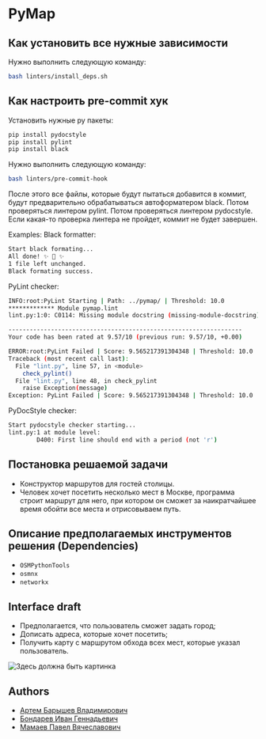 # PyMap

## Как установить все нужные зависимости
Нужно выполнить следующую команду:
```bash
bash linters/install_deps.sh
```

## Как настроить pre-commit хук
Установить нужные py пакеты:
```bash
pip install pydocstyle
pip install pylint
pip install black
```
Нужно выполнить следующую команду:
```bash
bash linters/pre-commit-hook
```
После этого все файлы, которые будут пытаться добавится в коммит, будут предварительно обрабатываться автоформатером black.
Потом проверяться линтером pylint.
Потом проверяться линтером pydocstyle.
Если какая-то проверка линтера не пройдет, коммит не будет завершен.

Examples:
Black formatter:
```bash
Start black formating...
All done! ✨ 🍰 ✨
1 file left unchanged.
Black formating success.
```
PyLint checker:
```bash
INFO:root:PyLint Starting | Path: ../pymap/ | Threshold: 10.0
************* Module pymap.lint
lint.py:1:0: C0114: Missing module docstring (missing-module-docstring)

------------------------------------------------------------------
Your code has been rated at 9.57/10 (previous run: 9.57/10, +0.00)

ERROR:root:PyLint Failed | Score: 9.565217391304348 | Threshold: 10.0
Traceback (most recent call last):
  File "lint.py", line 57, in <module>
    check_pylint()
  File "lint.py", line 48, in check_pylint
    raise Exception(message)
Exception: PyLint Failed | Score: 9.565217391304348 | Threshold: 10.0
```

PyDocStyle checker:
```bash
Start pydocstyle checker starting...
lint.py:1 at module level:
        D400: First line should end with a period (not 'r')
```

## Постановка решаемой задачи
- Конструктор маршрутов для гостей столицы.
- Человек хочет посетить несколько мест в Москве, программа строит маршрут для него, при котором он сможет за наикратчайшее время обойти все места и отрисовываем путь.

## Описание предполагаемых инструментов решения (Dependencies)
- `OSMPythonTools`
- `osmnx`
- `networkx`

## Interface draft
- Предполагается, что пользователь сможет задать город;
- Дописать адреса, которые хочет посетить;
- Получить карту с маршрутом обхода всех мест, которые указал пользователь.

![Здесь должна быть картинка](data/example_interface.png "Предполагаемый интерфейс")

## Authors
- [Артем Барышев Владимирович](https://github.com/arteeemik)
- [Бондарев Иван Геннадьевич](https://github.com/BondarevIvan)
- [Мамаев Павел Вячеславович](https://github.com/BinaryDancer)
